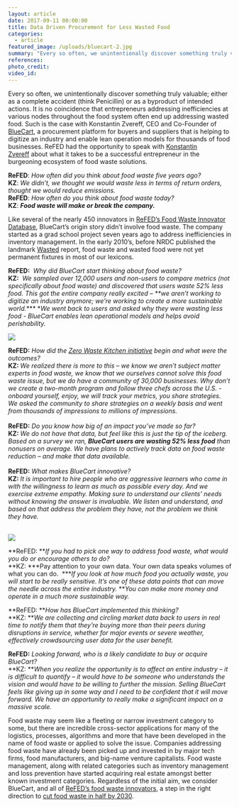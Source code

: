 ```yaml
---
layout: article
date: 2017-09-11 00:00:00
title: Data Driven Procurement for Less Wasted Food
categories:
  - article
featured_image: /uploads/bluecart-2.jpg
summary: "Every so often, we unintentionally discover something truly valuable; either as a complete accident (think Penicillin) or as a byproduct of intended actions. It is no coincidence that entrepreneurs addressing inefficiencies at various nodes throughout the food system often end up addressing wasted food. Such is the case with Konstantin Zvereff, CEO and Co-Founder of BlueCart, a procurement platform for buyers and suppliers that is helping to digitize an industry and enable lean operation models for thousands of food businesses. ReFED had the opportunity to speak with Konstantin Zvereff\_about what it takes to be a successful entrepreneur in the burgeoning ecosystem of food waste solutions."
references:
photo_credit:
video_id:
---
```



Every so often, we unintentionally discover something truly valuable; either as a complete accident (think Penicillin) or as a byproduct of intended actions. It is no coincidence that entrepreneurs addressing inefficiencies at various nodes throughout the food system often end up addressing wasted food. Such is the case with Konstantin Zvereff, CEO and Co-Founder of [BlueCart](https://www.bluecart.com/), a procurement platform for buyers and suppliers that is helping to digitize an industry and enable lean operation models for thousands of food businesses. ReFED had the opportunity to speak with [Konstantin Zvereff](https://www.bluecart.com/team.html)&nbsp;about what it takes to be a successful entrepreneur in the burgeoning ecosystem of food waste solutions.

**ReFED**: *How often did you think about food waste five years ago?*<br>**KZ**: *We didn’t, we thought we would waste less in terms of return orders, thought we would reduce emissions.*<br>**ReFED**: *How often do you think about food waste today?*<br>**KZ**: ***Food waste will make or break the company.***

Like several of the nearly 450 innovators in [ReFED’s Food Waste Innovator Database](http://www.refed.com/tools/innovator-database/), BlueCart’s origin story didn’t involve food waste. The company started as a grad school project seven years ago to address inefficiencies in inventory management. In the early 2010’s, before NRDC published the landmark [Wasted](https://www.nrdc.org/sites/default/files/wasted-food-IP.pdf) report, food waste and wasted food were not yet permanent fixtures in most of our lexicons.

**ReFED:**&nbsp; *Why did BlueCart start thinking about food waste?*<br>**KZ:**&nbsp; *We sampled over 12,000 users and non-users to compare metrics (not specifically about food waste) and discovered that users waste 52% less food. This got the entire company really excited – **we aren’t working to digitize an industry anymore; we’re working to create a more sustainable world.****&nbsp;**We went back to users and asked why they were wasting less food - BlueCart enables lean operational models and helps avoid perishability.*

![](/uploads/versions/bluecart-1-1---x----512-358x---.png)

<div><strong>ReFED:</strong> <em>How did the <a href="https://www.bluecart.com/zwk.html">Zero Waste Kitchen initiative</a> begin and what were the outcomes?</em><br /><strong>KZ: </strong><em>We realized there is more to this &ndash; we know we aren&rsquo;t subject matter experts in food waste, we know that we ourselves cannot solve this food waste issue, but we do have a community of 30,000 businesses. Why don&rsquo;t we create a two-month program and follow three chefs across the U.S. - onboard yourself, enjoy, we will track your metrics, you share strategies. We asked the community to share strategies on a weekly basis and went from thousands of impressions to millions of impressions.</em><br /><strong><br />ReFED:</strong> <em>Do you know how big of an impact you&rsquo;ve made so far?</em><br /><strong>KZ: </strong><em>We do not have that data, but feel like this is just the tip of the iceberg. Based on a survey we ran, <strong>BlueCart users are wasting 52% less food</strong> than nonusers on average. We have plans to actively track data on food waste reduction &ndash; and make that data available.</em></div>

<div>&nbsp;</div>

<div><strong>ReFED:</strong> <em>What makes BlueCart innovative?</em><br /><strong>KZ: </strong><em>It is important to hire people who are aggressive learners who come in with the willingness to learn as much as possible every day. And we exercise extreme empathy. Making sure to understand our clients&rsquo; needs without knowing the answer is invaluable. We listen and understand, and based on that address the problem they have, not the problem we think they have.</em></div>

<div>&nbsp;</div>

![](/uploads/versions/bluecart-3---x----808-658x---.png)

**ReFED:&nbsp;***If you had to pick one way to address food waste, what would you do or encourage others to do?*<br>**KZ:&nbsp;***Pay attention to your own data. Your own data speaks volumes of what you can do. &nbsp;****If you look at how much food you actually waste, you will start to be really sensitive. It’s one of these data points that can move the needle across the entire industry.*&nbsp;***You can make more money and operate in a much more sustainable way.*

**ReFED:&nbsp;***How has BlueCart implemented this thinking?*<br>**KZ:&nbsp;***We are collecting and circling market data back to users in real time to notify them that they’re buying more than their peers during disruptions in service, whether for major events or severe weather, effectively crowdsourcing user data for the user benefit.*

**ReFED:**&nbsp;*Looking forward, who is a likely candidate to buy or acquire BlueCart?*<br>**KZ:&nbsp;***When you realize the opportunity is to affect an entire industry – it is difficult to quantify – it would have to be someone who understands the vision and would have to be willing to further the mission. Selling BlueCart feels like giving up in some way and I need to be confident that it will move forward. We have an opportunity to really make a significant impact on a massive scale.&nbsp;*

Food waste may seem like a fleeting or narrow investment category to some, but there are incredible cross-sector applications for many of the logistics, processes, algorithms and more that have been developed in the name of food waste or applied to solve the issue. Companies addressing food waste have already been picked up and invested in by major tech firms, food manufacturers, and big-name venture capitalists. Food waste management, along with related categories such as inventory management and loss prevention have started acquiring real estate amongst better known investment categories. Regardless of the initial aim, we consider BlueCart, and all of [ReFED’s food waste innovators](http://www.refed.com/tools/innovator-database/), a step in the right direction to [cut food waste in half by 2030](https://www.epa.gov/sustainable-management-food/united-states-2030-food-loss-and-waste-reduction-goal).
